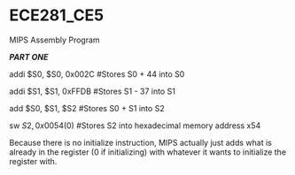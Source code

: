 ECE281_CE5
==========

MIPS Assembly Program


__*PART ONE*__


addi $S0, $S0, 0x002C       #Stores S0 + 44 into S0

addi $S1, $S1, 0xFFDB       #Stores S1 - 37 into S1  

add $S0, $S1, $S2           #Stores S0 + S1 into S2  

sw $S2, 0x0054($0)          #Stores S2 into hexadecimal memory address x54  


Because there is no initialize instruction, MIPS actually just adds what is already in the register (0 if initializing) with whatever it wants to initialize the register with.
